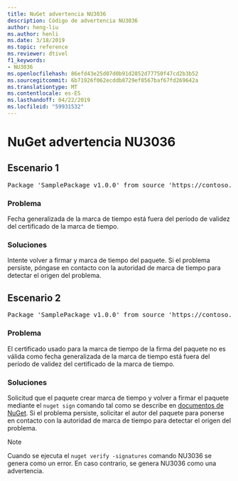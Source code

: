 ```yaml
---
title: NuGet advertencia NU3036
description: Código de advertencia NU3036
author: heng-liu
ms.author: henli
ms.date: 3/18/2019
ms.topic: reference
ms.reviewer: dtivel
f1_keywords:
- NU3036
ms.openlocfilehash: 86efd43e25d07d0b91d2852d77750f47cd2b3b52
ms.sourcegitcommit: 6b71926f062ecddb8729ef8567baf67fd269642a
ms.translationtype: MT
ms.contentlocale: es-ES
ms.lasthandoff: 04/22/2019
ms.locfileid: "59931532"
---
```

# <a name="nuget-warning-nu3036"></a>NuGet advertencia NU3036

## <a name="scenario-1"></a>Escenario 1

<pre>Package 'SamplePackage v1.0.0' from source 'https://contoso.com/index.json': The timestamp's generalized time is outside the timestamping certificate's validity period.</pre>

### <a name="issue"></a>Problema

Fecha generalizada de la marca de tiempo está fuera del período de validez del certificado de la marca de tiempo.


### <a name="solution"></a>Soluciones

Intente volver a firmar y marca de tiempo del paquete. Si el problema persiste, póngase en contacto con la autoridad de marca de tiempo para detectar el origen del problema.



## <a name="scenario-2"></a>Escenario 2

<pre>Package 'SamplePackage v1.0.0' from source 'https://contoso.com/index.json': The primary signature's timestamp's generalized time is outside the timestamping certificate's validity period.</pre>

### <a name="issue"></a>Problema

El certificado usado para la marca de tiempo de la firma del paquete no es válida como fecha generalizada de la marca de tiempo está fuera del período de validez del certificado de la marca de tiempo.


### <a name="solution"></a>Soluciones

Solicitud que el paquete crear marca de tiempo y volver a firmar el paquete mediante el `nuget sign` comando tal como se describe en [documentos de NuGet](https://docs.microsoft.com/en-us/nuget/create-packages/sign-a-package). Si el problema persiste, solicitar el autor del paquete para ponerse en contacto con la autoridad de marca de tiempo para detectar el origen del problema.


> [!Note]
> Cuando se ejecuta el `nuget verify -signatures` comando NU3036 se genera como un error. En caso contrario, se genera NU3036 como una advertencia.